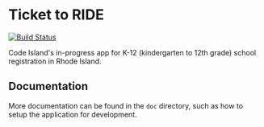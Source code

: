 # Ticket to RIDE

[![Build Status](https://travis-ci.org/codeforamerica/ticket-to-ride.svg?branch=master)](https://travis-ci.org/codeforamerica/ticket-to-ride)


Code Island's in-progress app for K-12 (kindergarten to 12th grade) school registration in Rhode Island.

## Documentation

More documentation can be found in the `doc` directory, such as how to setup the application for development.
